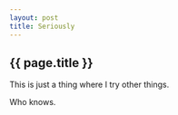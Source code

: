 ```yaml
---
layout: post
title: Seriously
---
```


{{ page.title }}
----------------

This is just a thing where I try other things.

Who knows.